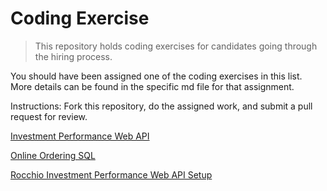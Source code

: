 # Coding Exercise
> This repository holds coding exercises for candidates going through the hiring process.

You should have been assigned one of the coding exercises in this list.  More details can be found in the specific md file for that assignment.

Instructions: Fork this repository, do the assigned work, and submit a pull request for review.

[Investment Performance Web API](InvestmentPerformanceWebAPI.md#investment-performance-web-api)

[Online Ordering SQL](OnlineOrderingSQL.md#online-ordering)

[Rocchio Investment Performance Web API Setup](RocchioInvestmentPerformanceWebAPISetup.md#rocchio-investment-performance-web-api-setup)